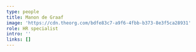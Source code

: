 ```yaml
---
type: people
title: Manon de Graaf
image: 'https://cdn.theorg.com/bdfe83c7-a9f6-4fbb-b373-8e3f5ca28931'
role: HR specialist
intro: ''
links: []
---
```


